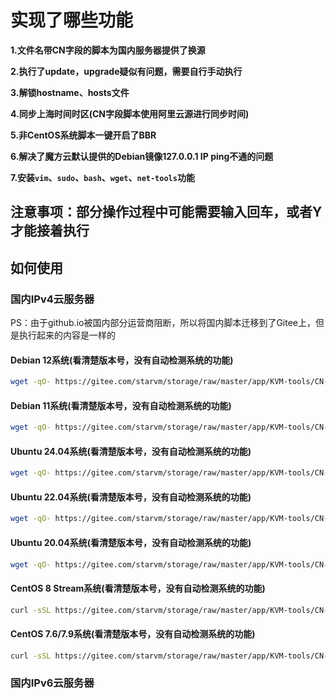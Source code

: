 # 实现了哪些功能

**1.文件名带CN字段的脚本为国内服务器提供了换源**

**2.执行了update，upgrade疑似有问题，需要自行手动执行**

**3.解锁hostname、hosts文件**

**4.同步上海时间时区(CN字段脚本使用阿里云源进行同步时间)**

**5.非CentOS系统脚本一键开启了BBR**

**6.解决了魔方云默认提供的Debian镜像127.0.0.1 IP ping不通的问题**

**7.安装`vim`、`sudo`、`bash`、`wget`、`net-tools`功能**

## 注意事项：部分操作过程中可能需要输入回车，或者Y才能接着执行

## 如何使用
### 国内IPv4云服务器
PS：由于github.io被国内部分运营商阻断，所以将国内脚本迁移到了Gitee上，但是执行起来的内容是一样的
#### Debian 12系统(看清楚版本号，没有自动检测系统的功能)
```bash
wget -qO- https://gitee.com/starvm/storage/raw/master/app/KVM-tools/CN-Debian12.sh | bash
```
#### Debian 11系统(看清楚版本号，没有自动检测系统的功能)
```bash
wget -qO- https://gitee.com/starvm/storage/raw/master/app/KVM-tools/CN-Debian11.sh | bash
```
#### Ubuntu 24.04系统(看清楚版本号，没有自动检测系统的功能)
```bash
wget -qO- https://gitee.com/starvm/storage/raw/master/app/KVM-tools/CN-Ubuntu24.sh | bash
```
#### Ubuntu 22.04系统(看清楚版本号，没有自动检测系统的功能)
```bash
wget -qO- https://gitee.com/starvm/storage/raw/master/app/KVM-tools/CN-Ubuntu22.sh | bash
```
#### Ubuntu 20.04系统(看清楚版本号，没有自动检测系统的功能)
```bash
wget -qO- https://gitee.com/starvm/storage/raw/master/app/KVM-tools/CN-Ubuntu20.sh | bash
```
#### CentOS 8 Stream系统(看清楚版本号，没有自动检测系统的功能)
```bash
curl -sSL https://gitee.com/starvm/storage/raw/master/app/KVM-tools/CN-CentOS-8-Stream.sh | bash
```
#### CentOS 7.6/7.9系统(看清楚版本号，没有自动检测系统的功能)
```bash
curl -sSL https://gitee.com/starvm/storage/raw/master/app/KVM-tools/CN-CentOS-7.sh | bash
```

### 国内IPv6云服务器
